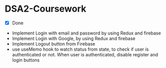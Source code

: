 # DSA2-Coursework

- [x] Done

- Implement Login with email and password by using Redux and firebase
- Implement Login with Google, by using Redux and firebase
- Implement Logout button from Firebase
- use useMemo hook to watch status from state, to check if user is authenticated or not. When user is authenticated, disable register and login buttons